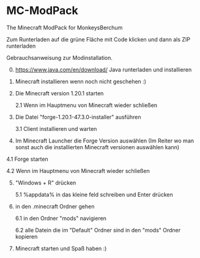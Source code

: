 # MC-ModPack
The Minecraft ModPack for MonkeysBerchum


Zum Runterladen auf die grüne Fläche mit Code klicken und dann als ZIP runterladen


Gebrauchsanweisung zur Modinstallation.


0. https://www.java.com/en/download/ Java runterladen und installieren


1. Minecraft installieren wenn noch nicht geschehen :)



2. Die Minecraft version 1.20.1 starten

   2.1 Wenn im Hauptmenu von Minecraft wieder schließen
   


3. Die Datei "forge-1.20.1-47.3.0-installer" ausführen

   3.1 Client installieren und warten


4. Im Minecraft Launcher die Forge Version auswählen (Im Reiter wo man sonst auch die installierten Minecraft versionen auswählen kann)

  4.1 Forge starten
  
  4.2 Wenn im Hauptmenu von Minecraft wieder schließen 


5. "Windows + R" drücken

   5.1 %appdata% in das kleine feld schreiben und Enter drücken


6. in den .minecraft Ordner gehen

   6.1 in den Ordner "mods" navigieren

   6.2 alle Datein die im "Default" Ordner sind in den "mods" Ordner kopieren


7. Minecraft starten und Spaß haben :)
